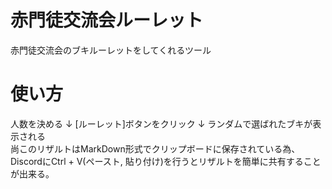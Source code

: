 # 赤門徒交流会ルーレット

赤門徒交流会のブキルーレットをしてくれるツール

# 使い方

人数を決める
↓
[ルーレット]ボタンをクリック
↓
ランダムで選ばれたブキが表示される<br>
尚このリザルトはMarkDown形式でクリップボードに保存されている為、DiscordにCtrl + V(ペースト, 貼り付け)を行うとリザルトを簡単に共有することが出来る。